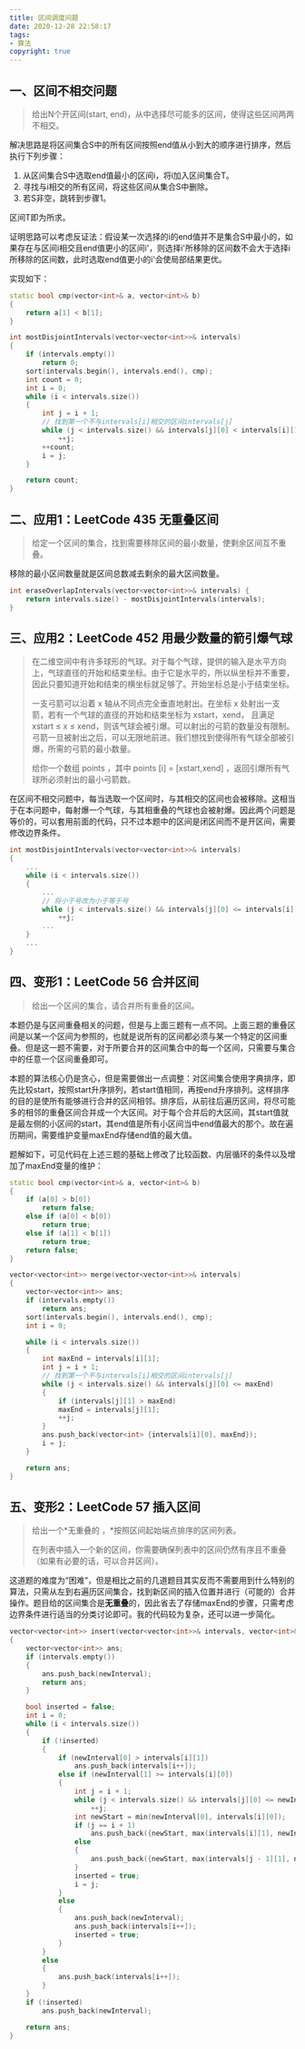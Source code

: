 ```yaml
---
title: 区间调度问题
date: 2020-12-28 22:58:17
tags: 
- 算法
copyright: true
---
```


## 一、区间不相交问题

> 给出N个开区间(start, end)，从中选择尽可能多的区间，使得这些区间两两不相交。

<!-- more -->

解决思路是将区间集合S中的所有区间按照end值从小到大的顺序进行排序，然后执行下列步骤：

1. 从区间集合S中选取end值最小的区间i，将i加入区间集合T。
2. 寻找与i相交的所有区间，将这些区间从集合S中删除。
3. 若S非空，跳转到步骤1。

区间T即为所求。

证明思路可以考虑反证法：假设某一次选择的i的end值并不是集合S中最小的，如果存在与区间i相交且end值更小的区间i'，则选择i'所移除的区间数不会大于选择i所移除的区间数，此时选取end值更小的i'会使局部结果更优。

实现如下：

```c++
static bool cmp(vector<int>& a, vector<int>& b)
{
    return a[1] < b[1];
}

int mostDisjointIntervals(vector<vector<int>>& intervals)
{
    if (intervals.empty())
        return 0;
    sort(intervals.begin(), intervals.end(), cmp);
    int count = 0;
    int i = 0;
    while (i < intervals.size())
    {
        int j = i + 1;
        // 找到第一个不与intervals[i]相交的区间intervals[j]
        while (j < intervals.size() && intervals[j][0] < intervals[i][1] )
            ++j;
        ++count;
        i = j;
    }

    return count;
}
```



## 二、应用1：LeetCode 435 无重叠区间

> 给定一个区间的集合，找到需要移除区间的最小数量，使剩余区间互不重叠。

移除的最小区间数量就是区间总数减去剩余的最大区间数量。

```c++
int eraseOverlapIntervals(vector<vector<int>>& intervals) {
    return intervals.size() - mostDisjointIntervals(intervals);
}
```

## 三、应用2：LeetCode 452 用最少数量的箭引爆气球

> 在二维空间中有许多球形的气球。对于每个气球，提供的输入是水平方向上，气球直径的开始和结束坐标。由于它是水平的，所以纵坐标并不重要，因此只要知道开始和结束的横坐标就足够了。开始坐标总是小于结束坐标。
> 
> 一支弓箭可以沿着 x 轴从不同点完全垂直地射出。在坐标 x 处射出一支箭，若有一个气球的直径的开始和结束坐标为 xstart，xend， 且满足  xstart ≤ x ≤ xend，则该气球会被引爆。可以射出的弓箭的数量没有限制。 弓箭一旦被射出之后，可以无限地前进。我们想找到使得所有气球全部被引爆，所需的弓箭的最小数量。
> 
> 给你一个数组 points ，其中 points [i] = [xstart,xend] ，返回引爆所有气球所必须射出的最小弓箭数。

在区间不相交问题中，每当选取一个区间时，与其相交的区间也会被移除。这相当于在本问题中，每射爆一个气球，与其相重叠的气球也会被射爆。因此两个问题是等价的，可以套用前面的代码，只不过本题中的区间是闭区间而不是开区间，需要修改边界条件。

```c++
int mostDisjointIntervals(vector<vector<int>>& intervals)
{
    ...
    while (i < intervals.size())
    {
        ...
        // 将小于号改为小于等于号
        while (j < intervals.size() && intervals[j][0] <= intervals[i][1] )
            ++j;
        ...
    }
    ...
}
```

## 四、变形1：LeetCode 56 合并区间

> 给出一个区间的集合，请合并所有重叠的区间。

本题仍是与区间重叠相关的问题，但是与上面三题有一点不同。上面三题的重叠区间是以某一个区间为参照的，也就是说所有的区间都必须与某一个特定的区间重叠。但是这一题不需要，对于所要合并的区间集合中的每一个区间，只需要与集合中的任意一个区间重叠即可。

本题的算法核心仍是贪心，但是需要做出一点调整：对区间集合使用字典排序，即先比较start，按照start升序排列，若start值相同，再按end升序排列。这样排序的目的是使所有能够进行合并的区间相邻。排序后，从前往后遍历区间，将尽可能多的相邻的重叠区间合并成一个大区间。对于每个合并后的大区间，其start值就是最左侧的小区间的start，其end值是所有小区间当中end值最大的那个。故在遍历期间，需要维护变量maxEnd存储end值的最大值。

题解如下，可见代码在上述三题的基础上修改了比较函数、内层循环的条件以及增加了maxEnd变量的维护：

```c++
static bool cmp(vector<int>& a, vector<int>& b)
{
    if (a[0] > b[0])
        return false;
    else if (a[0] < b[0])
        return true;
    else if (a[1] < b[1])
        return true;
    return false;
}

vector<vector<int>> merge(vector<vector<int>>& intervals)
{
    vector<vector<int>> ans;
    if (intervals.empty())
        return ans;
    sort(intervals.begin(), intervals.end(), cmp);
    int i = 0;

    while (i < intervals.size())
    {
        int maxEnd = intervals[i][1];
        int j = i + 1;
        // 找到第一个不与intervals[i]相交的区间intervals[j]
        while (j < intervals.size() && intervals[j][0] <= maxEnd)
        {
            if (intervals[j][1] > maxEnd)
            maxEnd = intervals[j][1];
            ++j;
        }  
        ans.push_back(vector<int> {intervals[i][0], maxEnd});
        i = j;
    }

    return ans;
}
```

## 五、变形2：LeetCode 57 插入区间

> 给出一个*无重叠的 ，*按照区间起始端点排序的区间列表。
> 
> 在列表中插入一个新的区间，你需要确保列表中的区间仍然有序且不重叠（如果有必要的话，可以合并区间）。

这道题的难度为“困难”，但是相比之前的几道题目其实反而不需要用到什么特别的算法，只需从左到右遍历区间集合，找到新区间的插入位置并进行（可能的）合并操作。题目给的区间集合是**无重叠**的，因此省去了存储maxEnd的步骤，只需考虑边界条件进行适当的分类讨论即可。我的代码较为复杂，还可以进一步简化。

```c++
vector<vector<int>> insert(vector<vector<int>>& intervals, vector<int>& newInterval)
{
    vector<vector<int>> ans;
    if (intervals.empty())
    {
        ans.push_back(newInterval);
        return ans;
    }

    bool inserted = false;
    int i = 0;
    while (i < intervals.size())
    {
        if (!inserted)
        {
            if (newInterval[0] > intervals[i][1])
                ans.push_back(intervals[i++]);
            else if (newInterval[1] >= intervals[i][0])
            {
                int j = i + 1;
                while (j < intervals.size() && intervals[j][0] <= newInterval[1])
                    ++j;
                int newStart = min(newInterval[0], intervals[i][0]);
                if (j == i + 1)
                    ans.push_back({newStart, max(intervals[i][1], newInterval[1])});
                else
                {
                    ans.push_back({newStart, max(intervals[j - 1][1], newInterval[1])});
                }
                inserted = true;
                i = j;
            }
            else
            {
                ans.push_back(newInterval);
                ans.push_back(intervals[i++]);
                inserted = true;
            }
        }
        else
        {
            ans.push_back(intervals[i++]);
        }
    }
    if (!inserted)
        ans.push_back(newInterval);

    return ans;
}
```

